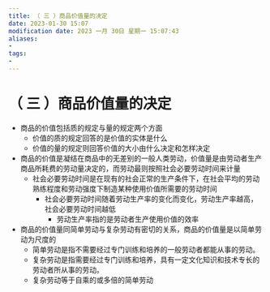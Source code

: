 ```yaml
---
title: （ 三 ）商品价值量的决定
date: 2023-01-30 15:07
modification date: 2023 一月 30日 星期一 15:07:43
aliases: 
- 
tags: 
- 
---
```


# （ 三 ）商品价值量的决定

- 商品的价值包括质的规定与量的规定两个方面
	- 价值的质的规定回答的是价值的实体是什么
	- 价值的量的规定则回答价值的大小由什么决定和怎样决定
- 商品的价值是凝结在商品中的无差别的一般人类劳动，价值量是由劳动者生产商品所耗费的劳动量决定的，而劳动最则按照社会必要劳动时间来计量
	- 社会必要劳动时间是在现有的社会正常的生产条件下，在社会平均的劳动熟练程度和劳动强度下制造某种使用价值所需要的劳动时间
		- 社会必要劳动时间随着劳动生产率的变化而变化，劳动生产率越高，社会必要劳动时间越低
			- 劳动生产率指的是劳动者生产使用价值的效率
- 商品的价值量同简单劳动与复杂劳动有密切的关系，商品的价值量是以简单劳动为尺度的
	- 简单劳动是指不需要经过专门训练和培养的一般劳动者都能从事的劳动。
	- 复杂劳动是指需要经过专门训练和培养，具有一定文化知识和技术专长的劳动者所从事的劳动。
	- 复杂劳动等于自乘的或多倍的简单劳动